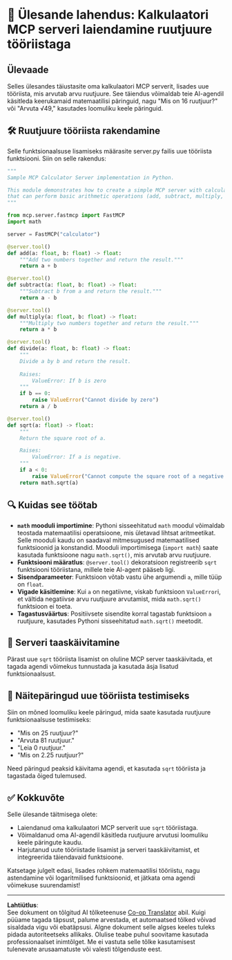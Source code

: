 <!--
CO_OP_TRANSLATOR_METADATA:
{
  "original_hash": "e9490aedc71f99bc774af57b207a7adb",
  "translation_date": "2025-10-11T11:42:48+00:00",
  "source_file": "03-GettingStarted/07-aitk/solution/README.md",
  "language_code": "et"
}
-->
# 📘 Ülesande lahendus: Kalkulaatori MCP serveri laiendamine ruutjuure tööriistaga

## Ülevaade
Selles ülesandes täiustasite oma kalkulaatori MCP serverit, lisades uue tööriista, mis arvutab arvu ruutjuure. See täiendus võimaldab teie AI-agendil käsitleda keerukamaid matemaatilisi päringuid, nagu "Mis on 16 ruutjuur?" või "Arvuta √49," kasutades loomuliku keele päringuid.

## 🛠️ Ruutjuure tööriista rakendamine
Selle funktsionaalsuse lisamiseks määrasite server.py failis uue tööriista funktsiooni. Siin on selle rakendus:

```python
"""
Sample MCP Calculator Server implementation in Python.

This module demonstrates how to create a simple MCP server with calculator tools
that can perform basic arithmetic operations (add, subtract, multiply, divide).
"""

from mcp.server.fastmcp import FastMCP
import math

server = FastMCP("calculator")

@server.tool()
def add(a: float, b: float) -> float:
    """Add two numbers together and return the result."""
    return a + b

@server.tool()
def subtract(a: float, b: float) -> float:
    """Subtract b from a and return the result."""
    return a - b

@server.tool()
def multiply(a: float, b: float) -> float:
    """Multiply two numbers together and return the result."""
    return a * b

@server.tool()
def divide(a: float, b: float) -> float:
    """
    Divide a by b and return the result.
    
    Raises:
        ValueError: If b is zero
    """
    if b == 0:
        raise ValueError("Cannot divide by zero")
    return a / b

@server.tool()
def sqrt(a: float) -> float:
    """
    Return the square root of a.

    Raises:
        ValueError: If a is negative.
    """
    if a < 0:
        raise ValueError("Cannot compute the square root of a negative number.")
    return math.sqrt(a)
```

## 🔍 Kuidas see töötab

- **`math` mooduli importimine**: Pythoni sisseehitatud `math` moodul võimaldab teostada matemaatilisi operatsioone, mis ületavad lihtsat aritmeetikat. Selle mooduli kaudu on saadaval mitmesugused matemaatilised funktsioonid ja konstandid. Mooduli importimisega (`import math`) saate kasutada funktsioone nagu `math.sqrt()`, mis arvutab arvu ruutjuure.
- **Funktsiooni määratlus**: `@server.tool()` dekoratsioon registreerib `sqrt` funktsiooni tööriistana, millele teie AI-agent pääseb ligi.
- **Sisendparameeter**: Funktsioon võtab vastu ühe argumendi `a`, mille tüüp on `float`.
- **Vigade käsitlemine**: Kui `a` on negatiivne, viskab funktsioon `ValueError`i, et vältida negatiivse arvu ruutjuure arvutamist, mida `math.sqrt()` funktsioon ei toeta.
- **Tagastusväärtus**: Positiivsete sisendite korral tagastab funktsioon `a` ruutjuure, kasutades Pythoni sisseehitatud `math.sqrt()` meetodit.

## 🔄 Serveri taaskäivitamine
Pärast uue `sqrt` tööriista lisamist on oluline MCP server taaskäivitada, et tagada agendi võimekus tunnustada ja kasutada äsja lisatud funktsionaalsust.

## 💬 Näitepäringud uue tööriista testimiseks
Siin on mõned loomuliku keele päringud, mida saate kasutada ruutjuure funktsionaalsuse testimiseks:

- "Mis on 25 ruutjuur?"
- "Arvuta 81 ruutjuur."
- "Leia 0 ruutjuur."
- "Mis on 2.25 ruutjuur?"

Need päringud peaksid käivitama agendi, et kasutada `sqrt` tööriista ja tagastada õiged tulemused.

## ✅ Kokkuvõte
Selle ülesande täitmisega olete:

- Laiendanud oma kalkulaatori MCP serverit uue `sqrt` tööriistaga.
- Võimaldanud oma AI-agendil käsitleda ruutjuure arvutusi loomuliku keele päringute kaudu.
- Harjutanud uute tööriistade lisamist ja serveri taaskäivitamist, et integreerida täiendavaid funktsioone.

Katsetage julgelt edasi, lisades rohkem matemaatilisi tööriistu, nagu astendamine või logaritmilised funktsioonid, et jätkata oma agendi võimekuse suurendamist!

---

**Lahtiütlus**:  
See dokument on tõlgitud AI tõlketeenuse [Co-op Translator](https://github.com/Azure/co-op-translator) abil. Kuigi püüame tagada täpsust, palume arvestada, et automaatsed tõlked võivad sisaldada vigu või ebatäpsusi. Algne dokument selle algses keeles tuleks pidada autoriteetseks allikaks. Olulise teabe puhul soovitame kasutada professionaalset inimtõlget. Me ei vastuta selle tõlke kasutamisest tulenevate arusaamatuste või valesti tõlgenduste eest.